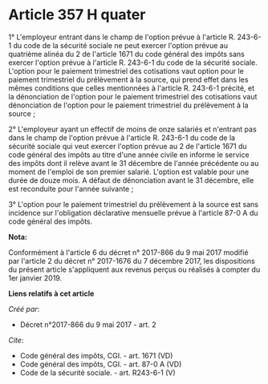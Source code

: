 # Article 357 H quater

1° L'employeur entrant dans le champ de l'option prévue à l'article R. 243-6-1 du code de la sécurité sociale ne peut exercer
l'option prévue au quatrième alinéa du 2 de l'article 1671 du code général des impôts sans exercer l'option prévue à
l'article R. 243-6-1 du code de la sécurité sociale. L'option pour le paiement trimestriel des cotisations vaut option pour
le paiement trimestriel du prélèvement à la source, qui prend effet dans les mêmes conditions que celles mentionnées à
l'article R. 243-6-1 précité, et la dénonciation de l'option pour le paiement trimestriel des cotisations vaut dénonciation
de l'option pour le paiement trimestriel du prélèvement à la source ; 

2° L'employeur ayant un effectif de moins de onze salariés et n'entrant pas dans le champ de l'option prévue à l'article R.
243-6-1 du code de la sécurité sociale qui veut exercer l'option prévue au 2 de l'article 1671 du code général des impôts au
titre d'une année civile en informe le service des impôts dont il relève avant le 31 décembre de l'année précédente ou au
moment de l'emploi de son premier salarié. L'option est valable pour une durée de douze mois. A défaut de dénonciation avant
le 31 décembre, elle est reconduite pour l'année suivante ; 

3° L'option pour le paiement trimestriel du prélèvement à la source est sans incidence sur l'obligation déclarative mensuelle
prévue à l'article 87-0 A du code général des impôts.

**Nota:**

Conformément à l'article 6 du décret n° 2017-866 du 9 mai 2017 modifié par l'article 2 du décret n° 2017-1676 du 7 décembre
2017, les dispositions du présent article s'appliquent aux revenus perçus ou réalisés à compter du 1er janvier 2019.

**Liens relatifs à cet article**

_Créé par_:

  - Décret n°2017-866 du 9 mai 2017 - art. 2

_Cite_:

  - Code général des impôts, CGI. - art. 1671 (VD)
  - Code général des impôts, CGI. - art. 87-0 A (VD)
  - Code de la sécurité sociale. - art. R243-6-1 (V)
